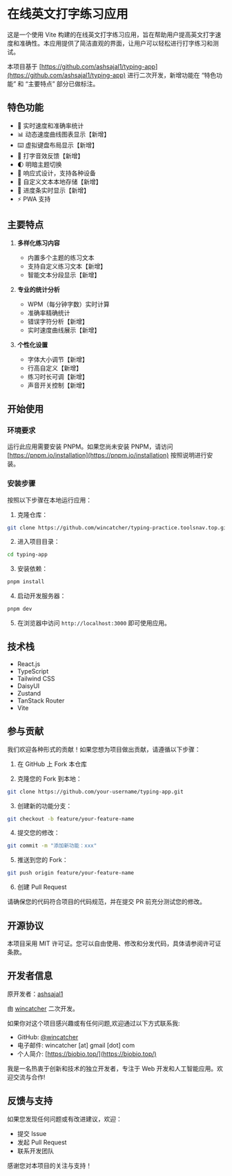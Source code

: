 # 在线英文打字练习应用

这是一个使用 Vite 构建的在线英文打字练习应用，旨在帮助用户提高英文打字速度和准确性。本应用提供了简洁直观的界面，让用户可以轻松进行打字练习和测试。

本项目基于 [https://github.com/ashsajal1/typing-app](https://github.com/ashsajal1/typing-app) 进行二次开发，新增功能在 “特色功能” 和 “主要特点” 部分已做标注。

## 特色功能

- 🎯 实时速度和准确率统计
- 📊 动态速度曲线图表显示【新增】
- ⌨️ 虚拟键盘布局显示【新增】
- 🎵 打字音效反馈【新增】
- 🌓 明暗主题切换
- 📱 响应式设计，支持各种设备
- 💾 自定义文本本地存储【新增】
- 🔄 进度条实时显示【新增】
- ⚡️ PWA 支持

## 主要特点

1. **多样化练习内容**
   - 内置多个主题的练习文本
   - 支持自定义练习文本【新增】
   - 智能文本分段显示【新增】

2. **专业的统计分析**
   - WPM（每分钟字数）实时计算
   - 准确率精确统计
   - 错误字符分析【新增】
   - 实时速度曲线展示【新增】

3. **个性化设置**
   - 字体大小调节【新增】
   - 行高自定义【新增】
   - 练习时长可调【新增】
   - 声音开关控制【新增】

## 开始使用

### 环境要求

运行此应用需要安装 PNPM。如果您尚未安装 PNPM，请访问 [https://pnpm.io/installation](https://pnpm.io/installation) 按照说明进行安装。

### 安装步骤

按照以下步骤在本地运行应用：

1. 克隆仓库：

```bash
git clone https://github.com/wincatcher/typing-practice.toolsnav.top.git
```

2. 进入项目目录：

```bash
cd typing-app
```

3. 安装依赖：

```bash
pnpm install
```

4. 启动开发服务器：

```bash
pnpm dev
```

5. 在浏览器中访问 `http://localhost:3000` 即可使用应用。

## 技术栈

- React.js
- TypeScript
- Tailwind CSS
- DaisyUI
- Zustand
- TanStack Router
- Vite

## 参与贡献

我们欢迎各种形式的贡献！如果您想为项目做出贡献，请遵循以下步骤：

1. 在 GitHub 上 Fork 本仓库

2. 克隆您的 Fork 到本地：

```bash
git clone https://github.com/your-username/typing-app.git
```

3. 创建新的功能分支：

```bash
git checkout -b feature/your-feature-name
```

4. 提交您的修改：

```bash
git commit -m "添加新功能：xxx"
```

5. 推送到您的 Fork：

```bash
git push origin feature/your-feature-name
```

6. 创建 Pull Request

请确保您的代码符合项目的代码规范，并在提交 PR 前充分测试您的修改。

## 开源协议

本项目采用 MIT 许可证。您可以自由使用、修改和分发代码，具体请参阅许可证条款。

## 开发者信息

原开发者：[ashsajal1](https://github.com/ashsajal1)

由 [wincatcher](https://github.com/wincatcher) 二次开发。

如果你对这个项目感兴趣或有任何问题,欢迎通过以下方式联系我:

- GitHub: [@wincatcher](https://github.com/wincatcher)
- 电子邮件: wincatcher [at] gmail [dot] com
- 个人简介: [https://biobio.top/](https://biobio.top/)

我是一名热衷于创新和技术的独立开发者，专注于 Web 开发和人工智能应用。欢迎交流与合作!

## 反馈与支持

如果您发现任何问题或有改进建议，欢迎：

- 提交 Issue
- 发起 Pull Request
- 联系开发团队

感谢您对本项目的关注与支持！